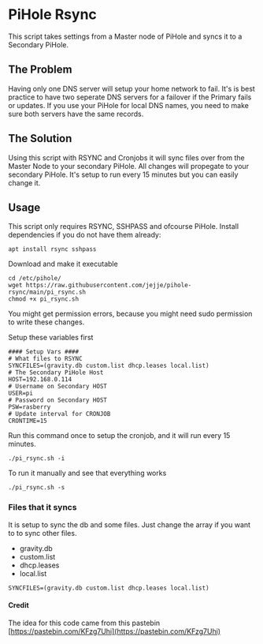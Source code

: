 # PiHole Rsync
This script takes settings from a Master node of PiHole and syncs it to a Secondary PiHole.

## The Problem
Having only one DNS server will setup your home network to fail. It's is best practice to have two seperate DNS servers for a failover if the Primary fails or updates.
If you use your PiHole for local DNS names, you need to make sure both servers have the same records.

## The Solution
Using this script with RSYNC and Cronjobs it will sync files over from the Master Node to your secondary PiHole. All changes will propegate to your secondary PiHole. It's setup to run every 15 minutes but you can easily change it.

## Usage

This script only requires RSYNC, SSHPASS and ofcourse PiHole. Install dependencies if you do not have them already:
```shell
apt install rsync sshpass
```

Download and make it executable
```shell
cd /etc/pihole/
wget https://raw.githubusercontent.com/jejje/pihole-rsync/main/pi_rsync.sh
chmod +x pi_rsync.sh
```
You might get permission errors, because you might need sudo permission to write these changes.

Setup these variables first
```shell
#### Setup Vars ####
# What files to RSYNC
SYNCFILES=(gravity.db custom.list dhcp.leases local.list) 
# The Secondary PiHole Host
HOST=192.168.0.114
# Username on Secondary HOST
USER=pi
# Password on Secondary HOST
PSW=rasberry
# Update interval for CRONJOB
CRONTIME=15
```

Run this command once to setup the cronjob, and it will run every 15 minutes.
```shell
./pi_rsync.sh -i
```

To run it manually and see that everything works
```shell
./pi_rsync.sh -s
```

### Files that it syncs
It is setup to sync the db and some files. Just change the array if you want to to sync other files.

* gravity.db
* custom.list
* dhcp.leases
* local.list

```shell
SYNCFILES=(gravity.db custom.list dhcp.leases local.list) 
```

#### Credit
The idea for this code came from this pastebin [https://pastebin.com/KFzg7Uhi](https://pastebin.com/KFzg7Uhi)